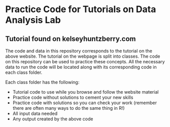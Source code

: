 # Practice Code for Tutorials on Data Analysis Lab
## Tutorial found on kelseyhuntzberry.com

The code and data in this repository corresponds to the tutorial on the above website. The tutorial on the webpage is split into classes. The code on this repository can be used to practice these concepts. All the necessary data to run the code will be located along with its corresponding code in each class folder.

Each class folder has the following:
- Tutorial code to use while you browse and follow the website material
- Practice code without solutions to cement your new skills
- Practice code with solutions so you can check your work (remember there are often many ways to do the same thing in R!)
- All input data needed
- Any output created by the above code
